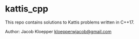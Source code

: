 # kattis_cpp
This repo contains solutions to Kattis problems written in C++17.

Author: Jacob Kloepper <kloepperwjacob@gmail.com>
